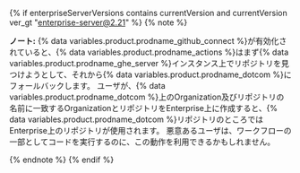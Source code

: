 {% if enterpriseServerVersions contains currentVersion and currentVersion ver_gt "enterprise-server@2.21" %}
{% note %}

**ノート:** {% data variables.product.prodname_github_connect %}が有効化されていると、{% data variables.product.prodname_actions %}はまず{% data variables.product.prodname_ghe_server %}インスタンス上でリポジトリを見つけようとして、それから{% data variables.product.prodname_dotcom %}にフォールバックします。 ユーザが、{% data variables.product.prodname_dotcom %}上のOrganization及びリポジトリの名前に一致するOrganizationとリポジトリをEnterprise上に作成すると、{% data variables.product.prodname_dotcom %}リポジトリのところではEnterprise上のリポジトリが使用されます。 悪意あるユーザは、ワークフローの一部としてコードを実行するのに、この動作を利用できるかもしれません。

{% endnote %}
{% endif %}
